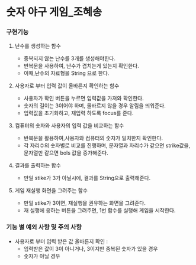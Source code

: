 # 숫자 야구 게임_조혜송

### 구현기능

1. 난수를 생성하는 함수
    - 중복되지 않는 난수를 3개를 생성해야한다.
    - 반복문을 사용하여, 난수가 겹치는게 있는지 확인한다.
    - 이때,난수의 자료형을 String 으로 한다.

2. 사용자로 부터 입력 값이 올바른지 확인하는 함수
    - 사용자가 확인 버튼을 누르면 입력값을 가져와 확인한다.
    - 숫자의 길이는 3이어야 하며, 올바르지 않을 경우 알림을 띄워준다.
    - 입력값을 초기화하고, 재입력 하도록 focus를 준다.

3. 컴퓨터의 숫자와 사용자의 입력 값을 비교하는 함수
    - 반복문을 활용하여,사용자와 컴퓨터의 숫자가 일치한지 확인한다.
    - 각 자리수의 숫자별로 비교를 진행하며, 문자열과 자리수가 같으면 strike값을, 문자열만 같으면 bols 값을 증가해준다.

4. 결과를 출력하는 함수
    - 만일 stike가 3가 아닐시에, 결과를 String으로 출력해준다.

5. 게임 재실행 화면을 그려주는 함수
    - 만일 stike가 3이면, 재실행을 권유하는 화면을 그려준다.
    - 재 실행에 응하는 버튼을 그려주면, 1번 함수를 실행해 게임을 시작한다.

### 기능 별 예외 사항 및 주의 사항

- 사용자로 부터 입력 받은 값 올바른지 확인 :
  + 입력받은 값이 3이 아니거나, 3이지만 중복된 숫자가 있을 경우
  + 숫자가 아닐 경우

